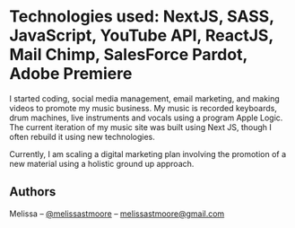 
# Technologies used: NextJS, SASS, JavaScript, YouTube API, ReactJS, Mail Chimp, SalesForce Pardot, Adobe Premiere

I started coding, social media management, email marketing, and making videos to promote my music business. My music is recorded keyboards, drum machines, live instruments and vocals using a program Apple Logic. The current iteration of my music site was built using Next JS, though I often rebuild it using new technologies. 

Currently, I am scaling a digital marketing plan involving the promotion of a new material using a holistic ground up approach. 


## Authors

Melissa – [@melissastmoore](https://www.melissastmoore.com) – melissastmoore@gmail.com
